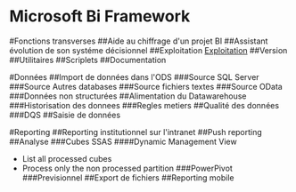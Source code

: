 Microsoft Bi Framework
=====================

#Fonctions transverses
##Aide au chiffrage d'un projet BI
##Assistant évolution de son systéme décisionnel
##Exploitation
[Exploitation](Exploitation.md "Pour plus d'infos")
##Version
##Utilitaires
##Scriplets
##Documentation

#Données
##Import de données dans l'ODS
###Source SQL Server
###Source Autres databases
###Source fichiers textes
###Source OData
###Données non structurées
##Alimentation du Datawarehouse
###Historisation des donnees
###Regles metiers
##Qualité des données
###DQS
##Saisie de données

#Reporting
##Reporting institutionnel sur l'intranet
##Push reporting
##Analyse
###Cubes SSAS
####Dynamic Management View
* List all processed cubes
* Process only the non processed partition
###PowerPivot
###Previsionnel
##Export de fichiers
##Reporting mobile
